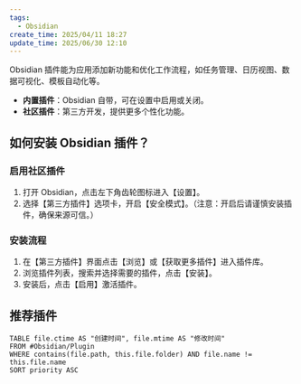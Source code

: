 ```yaml
---
tags:
  - Obsidian
create_time: 2025/04/11 18:27
update_time: 2025/06/30 12:10
---
```


Obsidian 插件能为应用添加新功能和优化工作流程，如任务管理、日历视图、数据可视化、模板自动化等。

- **内置插件**：Obsidian 自带，可在设置中启用或关闭。
- **社区插件**：第三方开发，提供更多个性化功能。

## 如何安装 Obsidian 插件？

### 启用社区插件

1. 打开 Obsidian，点击左下角齿轮图标进入【设置】。
2. 选择【第三方插件】选项卡，开启【安全模式】。（注意：开启后请谨慎安装插件，确保来源可信。）

### 安装流程

1. 在【第三方插件】界面点击【浏览】或【获取更多插件】进入插件库。
2. 浏览插件列表，搜索并选择需要的插件，点击【安装】。
3. 安装后，点击【启用】激活插件。

## 推荐插件

```dataview
TABLE file.ctime AS "创建时间", file.mtime AS "修改时间"
FROM #Obsidian/Plugin 
WHERE contains(file.path, this.file.folder) AND file.name != this.file.name
SORT priority ASC
```
